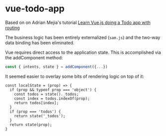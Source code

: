 # vue-todo-app

Based on on Adrian Mejia's tutorial [Learn Vue.js doing a Todo app with routing](https://adrianmejia.com/vue-js-tutorial-for-beginners-create-a-todo-app/)

The business logic has been entirely externalized (`sam.js`) and the two-way data binding has been eliminated.

Vue requires direct access to the application state. This is accomplished via the addComponent method:
```javascript
const { intents, state } = addComponent({...})
```

It seemed easier to overlay some bits of rendering logic on top of it:
```
const localState = (prop) => {
  if (prop && typeof prop === 'object') {
    const todos = state()._todos;
    const index = todos.indexOf(prop);
    return todos[index];
  }
  if (prop === 'todos') {
    return state('_todos');
  }
  return state(prop);
}
```

